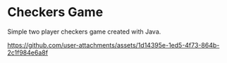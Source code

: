 # Checkers Game
Simple two player checkers game created with Java. 



https://github.com/user-attachments/assets/1d14395e-1ed5-4f73-864b-2c1f984e6a8f


